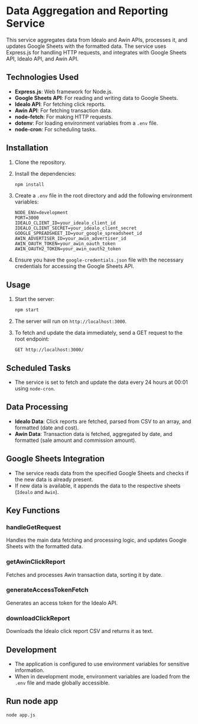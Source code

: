# Data Aggregation and Reporting Service

This service aggregates data from Idealo and Awin APIs, processes it, and updates Google Sheets with the formatted data. The service uses Express.js for handling HTTP requests, and integrates with Google Sheets API, Idealo API, and Awin API.

## Technologies Used

- **Express.js**: Web framework for Node.js.
- **Google Sheets API**: For reading and writing data to Google Sheets.
- **Idealo API**: For fetching click reports.
- **Awin API**: For fetching transaction data.
- **node-fetch**: For making HTTP requests.
- **dotenv**: For loading environment variables from a `.env` file.
- **node-cron**: For scheduling tasks.

## Installation

1. Clone the repository.
2. Install the dependencies:

   ```bash
   npm install
   ```

3. Create a `.env` file in the root directory and add the following environment variables:

   ```plaintext
   NODE_ENV=development
   PORT=3000
   IDEALO_CLIENT_ID=your_idealo_client_id
   IDEALO_CLIENT_SECRET=your_idealo_client_secret
   GOOGLE_SPREADSHEET_ID=your_google_spreadsheet_id
   AWIN_ADVERTISER_ID=your_awin_advertiser_id
   AWIN_OAUTH_TOKEN=your_awin_oauth_token
   AWIN_OAUTH2_TOKEN=your_awin_oauth2_token
   ```

4. Ensure you have the `google-credentials.json` file with the necessary credentials for accessing the Google Sheets API.

## Usage

1. Start the server:

   ```bash
   npm start
   ```

2. The server will run on `http://localhost:3000`.

3. To fetch and update the data immediately, send a GET request to the root endpoint:

   ```plaintext
   GET http://localhost:3000/
   ```

## Scheduled Tasks

- The service is set to fetch and update the data every 24 hours at 00:01 using `node-cron`.

## Data Processing

- **Idealo Data**: Click reports are fetched, parsed from CSV to an array, and formatted (date and cost).
- **Awin Data**: Transaction data is fetched, aggregated by date, and formatted (sale amount and commission amount).

## Google Sheets Integration

- The service reads data from the specified Google Sheets and checks if the new data is already present.
- If new data is available, it appends the data to the respective sheets (`Idealo` and `Awin`).

## Key Functions

### handleGetRequest

Handles the main data fetching and processing logic, and updates Google Sheets with the formatted data.

### getAwinClickReport

Fetches and processes Awin transaction data, sorting it by date.

### generateAccessTokenFetch

Generates an access token for the Idealo API.

### downloadClickReport

Downloads the Idealo click report CSV and returns it as text.

## Development

- The application is configured to use environment variables for sensitive information.
- When in development mode, environment variables are loaded from the `.env` file and made globally accessible.

## Run node app

`node app.js`
